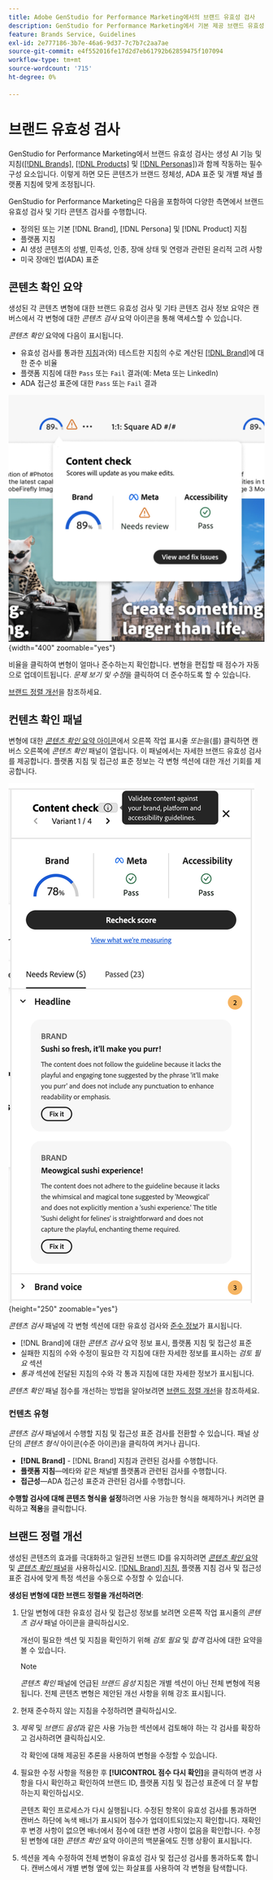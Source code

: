 ```yaml
---
title: Adobe GenStudio for Performance Marketing에서의 브랜드 유효성 검사
description: GenStudio for Performance Marketing에서 기본 제공 브랜드 유효성 검사 시스템이 작동하는 방식을 알아봅니다.
feature: Brands Service, Guidelines
exl-id: 2e777186-3b7e-46a6-9d37-7c7b7c2aa7ae
source-git-commit: e4f552016fe17d2d7eb61792b62859475f107094
workflow-type: tm+mt
source-wordcount: '715'
ht-degree: 0%

---
```


# 브랜드 유효성 검사

GenStudio for Performance Marketing에서 브랜드 유효성 검사는 생성 AI 기능 및 지침([[!DNL Brands]](/help/user-guide/guidelines/brands.md), [[!DNL Products]](/help/user-guide/guidelines/products.md) 및 [[!DNL Personas]](/help/user-guide/guidelines/personas.md))과 함께 작동하는 필수 구성 요소입니다. 이렇게 하면 모든 콘텐츠가 브랜드 정체성, ADA 표준 및 개별 채널 플랫폼 지침에 맞게 조정됩니다.

GenStudio for Performance Marketing은 다음을 포함하여 다양한 측면에서 브랜드 유효성 검사 및 기타 콘텐츠 검사를 수행합니다.

* 정의된 또는 기본 [!DNL Brand], [!DNL Persona] 및 [!DNL Product] 지침
* 플랫폼 지침
* AI 생성 콘텐츠의 성별, 민족성, 인종, 장애 상태 및 연령과 관련된 윤리적 고려 사항
* 미국 장애인 법(ADA) 표준

## 콘텐츠 확인 요약

생성된 각 콘텐츠 변형에 대한 브랜드 유효성 검사 및 기타 콘텐츠 검사 정보 요약은 캔버스에서 각 변형에 대한 _콘텐츠 검사_ 요약 아이콘을 통해 액세스할 수 있습니다.

_콘텐츠 확인_ 요약에 다음이 표시됩니다.

* 유효성 검사를 통과한 [지침](overview.md)과(와) 테스트한 지침의 수로 계산된 [[!DNL Brand]](brands.md)에 대한 준수 비율
* 플랫폼 지침에 대한 `Pass` 또는 `Fail` 결과(예: Meta 또는 LinkedIn)
* ADA 접근성 표준에 대한 `Pass` 또는 `Fail` 결과

![콘텐츠 확인 요약](/help/assets/content-check-summary.png){width="400" zoomable="yes"}

비율을 클릭하여 변형이 얼마나 준수하는지 확인합니다. 변형을 편집할 때 점수가 자동으로 업데이트됩니다. _문제 보기 및 수정_&#x200B;을 클릭하여 더 준수하도록 할 수 있습니다.

[브랜드 정렬 개선](#improve-brand-alignment)을 참조하세요.

## 컨텐츠 확인 패널

변형에 대한 [_콘텐츠 확인_ 요약 아이콘](#content-check-summary)에서 오른쪽 작업 표시줄 _또는_&#x200B;을(를) 클릭하면 캔버스 오른쪽에 _콘텐츠 확인_ 패널이 열립니다. 이 패널에서는 자세한 브랜드 유효성 검사를 제공합니다. 플랫폼 지침 및 접근성 표준 정보는 각 변형 섹션에 대한 개선 기회를 제공합니다.

![콘텐츠 확인 패널](/help/assets/content-check-panel.png){height="250" zoomable="yes"}

_콘텐츠 검사_ 패널에 각 변형 섹션에 대한 유효성 검사와 [준수 정보](/help/user-guide/guidelines/overview.md#compliance)가 표시됩니다.

* [!DNL Brand]에 대한 _콘텐츠 검사_ 요약 정보 표시, 플랫폼 지침 및 접근성 표준
* 실패한 지침의 수와 수정이 필요한 각 지침에 대한 자세한 정보를 표시하는 _검토 필요_ 섹션
* _통과_ 섹션에 전달된 지침의 수와 각 통과 지침에 대한 자세한 정보가 표시됩니다.

_콘텐츠 확인_ 패널 점수를 개선하는 방법을 알아보려면 [브랜드 정렬 개선](#improve-brand-alignment)을 참조하세요.

### 컨텐츠 유형

_콘텐츠 검사_ 패널에서 수행할 지침 및 접근성 표준 검사를 전환할 수 있습니다. 패널 상단의 _콘텐츠 형식_ 아이콘(수준 아이콘)을 클릭하여 켜거나 끕니다.

* **[!DNL Brand]** - [!DNL Brand] 지침과 관련된 검사를 수행합니다.
* **플랫폼 지침**—메타와 같은 채널별 플랫폼과 관련된 검사를 수행합니다.
* **접근성**—ADA 접근성 표준과 관련된 검사를 수행합니다.

**수행할 검사에 대해 콘텐츠 형식을 설정**&#x200B;하려면 사용 가능한 형식을 해제하거나 켜려면 클릭하고 **적용**&#x200B;을 클릭합니다.

## 브랜드 정렬 개선

생성된 콘텐츠의 효과를 극대화하고 일관된 브랜드 ID를 유지하려면 [_콘텐츠 확인_ 요약](#content-check-summary) 및 [_콘텐츠 확인_ 패널](#content-check-panel)을 사용하십시오. [[!DNL Brand] 지침](brands.md), 플랫폼 지침 검사 및 접근성 표준 검사에 맞게 특정 섹션을 수동으로 수정할 수 있습니다.

**생성된 변형에 대한 브랜드 정렬을 개선하려면**:

1. 단일 변형에 대한 유효성 검사 및 접근성 정보를 보려면 오른쪽 작업 표시줄의 _콘텐츠 검사_ 패널 아이콘을 클릭하십시오.

   개선이 필요한 섹션 및 지침을 확인하기 위해 _검토 필요_ 및 _합격_ 검사에 대한 요약을 볼 수 있습니다.

   >[!NOTE]
   >
   > _콘텐츠 확인_ 패널에 언급된 _브랜드 음성_ 지침은 개별 섹션이 아닌 전체 변형에 적용됩니다. 전체 콘텐츠 변형은 제안된 개선 사항을 위해 강조 표시됩니다.

1. 현재 준수하지 않는 지침을 수정하려면 클릭하십시오.
1. _제목_ 및 _브랜드 음성_&#x200B;과 같은 사용 가능한 섹션에서 검토해야 하는 각 검사를 확장하고 검사하려면 클릭하십시오.

   각 확인에 대해 제공된 추론을 사용하여 변형을 수정할 수 있습니다.

1. 필요한 수정 사항을 적용한 후 **[!UICONTROL 점수 다시 확인]**&#x200B;을 클릭하여 변경 사항을 다시 확인하고 확인하여 브랜드 ID, 플랫폼 지침 및 접근성 표준에 더 잘 부합하는지 확인하십시오.

   콘텐츠 확인 프로세스가 다시 실행됩니다. 수정된 항목이 유효성 검사를 통과하면 캔버스 하단에 녹색 배너가 표시되어 점수가 업데이트되었는지 확인합니다. 재확인 후 변경 사항이 없으면 배너에서 점수에 대한 변경 사항이 없음을 확인합니다. 수정된 변형에 대한 _콘텐츠 확인_ 요약 아이콘의 백분율에도 진행 상황이 표시됩니다.

1. 섹션을 계속 수정하여 전체 변형이 유효성 검사 및 접근성 검사를 통과하도록 합니다. 캔버스에서 개별 변형 옆에 있는 화살표를 사용하여 각 변형을 탐색합니다.

